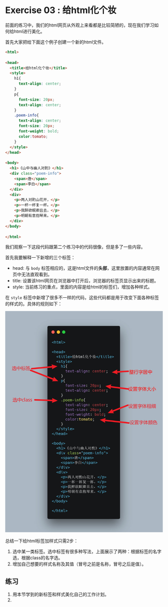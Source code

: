 # Exercise 03 : 给html化个妆

前面的练习中，我们的html网页从外观上来看都是比较简陋的，现在我们学习如何给html进行美化。

首先大家把给下面这个例子创建一个新的html文件。

```html
<html>

<head>
  <title>给html化个妆</title>
  <style>
    h1{
      text-align: center;
    }
    p{
      font-size: 20px;
      text-align: center;
    }
    .poem-info{
      text-align: center;
      font-size: 20px;
      font-weight: bold;
      color:tomato;
    }
  </style>
</head>

<body>
  <h1>《山中与幽人对酌》</h1>
  <div class="poem-info">
    <span>唐</span>
    <span>李白</span>
  </div>
  <div>
    <p>两人对酌山花开，</p>
    <p>一杯一杯复一杯。</p>
    <p>我醉欲眠卿且去，</p>
    <p>明朝有意抱琴来。</p>
  </div>
</body>

</html>
```

我们观察一下这段代码跟第二个练习中的代码很像，但是多了一些内容。

首先我要解释一下新增的三个标签：

* head: 与 `body` 标签相应的，这是html文件的**头部**，这里放置的内容通常在网页中无法直观看到。
* title: 设置该html网页在浏览器中打开后，浏览器的标签页显示出来的标题。
* style: 当前练习的重点，里面的内容是给html的标签们，增加各种样式。

在 `style` 标签中新增了很多不一样的代码，这些代码都是用于改变下面各种标签的样式的。具体的规则如下：

![html-with-styles.jpg](./images/html-with-styles.jpg)

总结一下给html标签加样式只需2步：

1. 选中某一类标签。选中标签有很多种写法，上面展示了两种：根据标签的名字选，根据class的名字选。
2. 增加自己想要的样式名称及其值（冒号之前是名称，冒号之后是值）。

## 练习

1. 用本节学到的新标签和样式美化自己的工作计划。
2. 